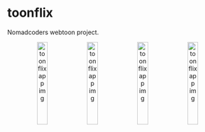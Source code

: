 # toonflix
Nomadcoders webtoon project.

<p align="center">
  <img width="22%" alt="toonflix app img" src="https://github.com/user-attachments/assets/f842fd13-b525-4a62-a9a2-f1fd13e875a7">
  <img width="22%" alt="toonflix app img" src="https://github.com/user-attachments/assets/c71a8d8d-d53d-4d88-bd75-44f6c439a9b2">
  <img width="22%" alt="toonflix app img" src="https://github.com/user-attachments/assets/2081b919-dfe7-4b7d-8462-b965c1be0954">
  <img width="22%" alt="toonflix app img" src="https://github.com/user-attachments/assets/dc21f138-6587-41ef-b6bd-7200e5147313">
</p>
